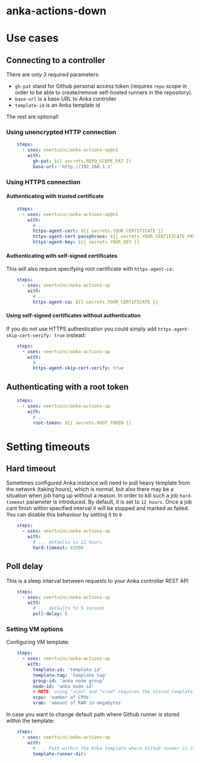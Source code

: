 # anka-actions-down
# Use cases
## Connecting to a controller
There are only 3 required parameters:
- `gh-pat` stand for Github personal access token (requires `repo` scope in order to be able to create/remove self-hosted runners in the repository).
- `base-url` is a base URL to Anka controller
- `template-id` is an Anka template id

The rest are optional! 

### Using unencrypted HTTP connection
```yaml
    steps:
      - uses: veertuinc/anka-actions-up@v1
        with:
          gh-pat: ${{ secrets.REPO_SCOPE_PAT }}
          base-url: 'http://192.168.1.1'
```

### Using HTTPS connection
#### Authenticating with trusted certificate
```yaml
    steps:
      - uses: veertuinc/anka-actions-up@v1
        with:
          # ...
          https-agent-cert: ${{ secrets.YOUR_CERTIFICATE }}
          https-agent-cert-passphrase: ${{ secrets.YOUR_CERTIFICATE_PASSPHRASE }}
          https-agent-key: ${{ secrets.YOUR_KEY }}
```

#### Authenticating with self-signed certificates
This will also require specifying root certificate with `https-agent-ca:`
```yaml
    steps:
      - uses: veertuinc/anka-actions-up
        with:
          # ...
          https-agent-ca: ${{ secrets.YOUR_CERTIFICATE }}
```

#### Using self-signed certificates without authentication
If you do not use HTTPS authentication you could simply add `https-agent-skip-cert-verify: true` instead:
```yaml
    steps:
      - uses: veertuinc/anka-actions-up
        with:
          # ...
          https-agent-skip-cert-verify: true
```

## Authenticating with a root token
```yaml
    steps:
      - uses: veertuinc/anka-actions-up
        with:
          # ...
          root-token: ${{ secrets.ROOT_TOKEN }}
```

# Setting timeouts
## Hard timeout
Sometimes configured Anka instance will need to pull heavy template from the network (taking hours),
which is normal, but also there may be a situation when job hang up without a reason. In order to kill such
a job `hard-timeout` parameter is introduced. By default, it is set to `12 hours`. Once a job cant finish
within specified interval it will be stopped and marked as failed. You can disable this behaviour by setting it to `0`
```yaml
    steps:
      - uses: veertuinc/anka-actions-up
        with:
          # ... defaults to 12 hours
          hard-timeout: 43200
```

## Poll delay
This is a sleep interval between requests to your Anka controller REST API
```yaml
    steps:
      - uses: veertuinc/anka-actions-up
        with:
          # ... defaults to 5 seconds
          poll-delay: 5
```

### Setting VM options
Configuring VM template:
```yaml
    steps:
      - uses: veertuinc/anka-actions-up
        with:
          template-id: 'template id'
          template-tag: 'template tag'
          group-id: 'anka node group'
          node-id: 'anka node id'
          # NOTE: using "vcpu" and "vram" requires the stored template to be in stopped state
          vcpu: 'number of CPUs'
          vram: 'amount of RAM in megabytes'
```

In case you want to change default path where Github runner is stored within the template:
```yaml
    steps:
      - uses: veertuinc/anka-actions-up
        with:
          # ... Path within the Anka template where Github runner is installed
          template-runner-dir:
```
